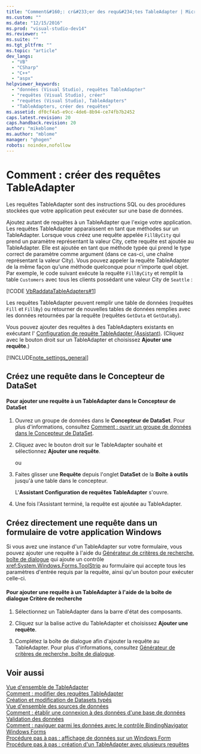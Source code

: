```yaml
---
title: "Comment&#160;: cr&#233;er des requ&#234;tes TableAdapter | Microsoft Docs"
ms.custom: ""
ms.date: "12/15/2016"
ms.prod: "visual-studio-dev14"
ms.reviewer: ""
ms.suite: ""
ms.tgt_pltfrm: ""
ms.topic: "article"
dev_langs: 
  - "VB"
  - "CSharp"
  - "C++"
  - "aspx"
helpviewer_keywords: 
  - "données (Visual Studio), requêtes TableAdapter"
  - "requêtes (Visual Studio), créer"
  - "requêtes (Visual Studio), TableAdapters"
  - "TableAdapters, créer des requêtes"
ms.assetid: df0cf4a5-e9cc-4de6-8b94-ce74fb7b2452
caps.latest.revision: 20
caps.handback.revision: 20
author: "mikeblome"
ms.author: "mblome"
manager: "ghogen"
robots: noindex,nofollow
---
```

# Comment&#160;: cr&#233;er des requ&#234;tes TableAdapter
Les requêtes TableAdapter sont des instructions SQL ou des procédures stockées que votre application peut exécuter sur une base de données.  
  
 Ajoutez autant de requêtes à un TableAdapter que l'exige votre application.  Les requêtes TableAdapter apparaissent en tant que méthodes sur un TableAdapter.  Lorsque vous créez une requête appelée `FillByCity` qui prend un paramètre représentant la valeur City, cette requête est ajoutée au TableAdapter.  Elle est ajoutée en tant que méthode typée qui prend le type correct de paramètre comme argument \(dans ce cas\-ci, une chaîne représentant la valeur City\).  Vous pouvez appeler la requête TableAdapter de la même façon qu'une méthode quelconque pour n'importe quel objet.  Par exemple, le code suivant exécute la requête `FillByCity` et remplit la table `Customers` avec tous les clients possédant une valeur City de `Seattle` :  
  
 [!CODE [VbRaddataTableAdapters#1](../CodeSnippet/VS_Snippets_VBCSharp/VbRaddataTableAdapters#1)]  
  
 Les requêtes TableAdapter peuvent remplir une table de données \(requêtes `Fill` et `FillBy`\) ou retourner de nouvelles tables de données remplies avec les données retournées par la requête \(requêtes `GetData` et `GetDataBy`\).  
  
 Vous pouvez ajouter des requêtes à des TableAdapters existants en exécutant l' [Configuration de requête TableAdapter \(Assistant\)](../data-tools/editing-tableadapters.md).  \(Cliquez avec le bouton droit sur un TableAdapter et choisissez **Ajouter une requête**.\)  
  
 [!INCLUDE[note_settings_general](../data-tools/includes/note_settings_general_md.md)]  
  
## Créez une requête dans le Concepteur de DataSet  
  
#### Pour ajouter une requête à un TableAdapter dans le Concepteur de DataSet  
  
1.  Ouvrez un groupe de données dans le **Concepteur de DataSet**.  Pour plus d'informations, consultez [Comment : ouvrir un groupe de données dans le Concepteur de DataSet](../Topic/How%20to:%20Open%20a%20Dataset%20in%20the%20Dataset%20Designer.md).  
  
2.  Cliquez avec le bouton droit sur le TableAdapter souhaité et sélectionnez **Ajouter une requête**.  
  
     ou  
  
3.  Faites glisser une **Requête** depuis l'onglet **DataSet** de la **Boîte à outils** jusqu'à une table dans le concepteur.  
  
     L'**Assistant Configuration de requêtes TableAdapter** s'ouvre.  
  
4.  Une fois l'Assistant terminé, la requête est ajoutée au TableAdapter.  
  
## Créez directement une requête dans un formulaire de votre application Windows  
 Si vous avez une instance d'un TableAdapter sur votre formulaire, vous pouvez ajouter une requête à l'aide du [Générateur de critères de recherche, boîte de dialogue](../Topic/Search%20Criteria%20Builder%20Dialog%20Box.md) qui ajoute un contrôle <xref:System.Windows.Forms.ToolStrip> au formulaire qui accepte tous les paramètres d'entrée requis par la requête, ainsi qu'un bouton pour exécuter celle\-ci.  
  
#### Pour ajouter une requête à un TableAdapter à l'aide de la boîte de dialogue Critère de recherche  
  
1.  Sélectionnez un TableAdapter dans la barre d'état des composants.  
  
2.  Cliquez sur la balise active du TableAdapter et choisissez **Ajouter une requête**.  
  
3.  Complétez la boîte de dialogue afin d'ajouter la requête au TableAdapter.  Pour plus d'informations, consultez [Générateur de critères de recherche, boîte de dialogue](../Topic/Search%20Criteria%20Builder%20Dialog%20Box.md).  
  
## Voir aussi  
 [Vue d'ensemble de TableAdapter](../data-tools/tableadapter-overview.md)   
 [Comment : modifier des requêtes TableAdapter](../data-tools/how-to-edit-tableadapter-queries.md)   
 [Création et modification de Datasets typés](../data-tools/creating-and-editing-typed-datasets.md)   
 [Vue d'ensemble des sources de données](../data-tools/add-new-data-sources.md)   
 [Comment : établir une connexion à des données d'une base de données](../data-tools/how-to-connect-to-data-in-a-database.md)   
 [Validation des données](../Topic/Validating%20Data.md)   
 [Comment : naviguer parmi les données avec le contrôle BindingNavigator Windows Forms](../Topic/How%20to:%20Navigate%20Data%20with%20the%20Windows%20Forms%20BindingNavigator%20Control.md)   
 [Procédure pas à pas : affichage de données sur un Windows Form](../data-tools/walkthrough-displaying-data-on-a-windows-form.md)   
 [Procédure pas à pas : création d'un TableAdapter avec plusieurs requêtes](../data-tools/walkthrough-creating-a-tableadapter-with-multiple-queries.md)
